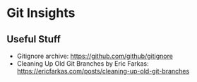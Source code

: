 Git Insights
============

Useful Stuff
--------------

* Gitignore archive: https://github.com/github/gitignore
* Cleaning Up Old Git Branches by Eric Farkas: https://ericfarkas.com/posts/cleaning-up-old-git-branches
